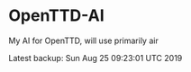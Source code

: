 # OpenTTD-AI
My AI for OpenTTD, will use primarily air

Latest backup: Sun Aug 25 09:23:01 UTC 2019
